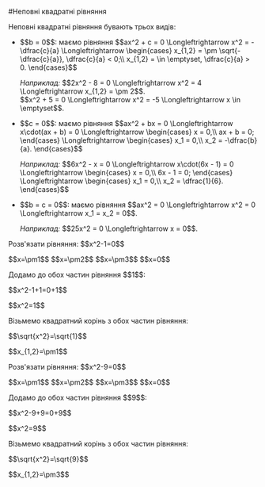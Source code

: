 #Неповні квадратні рівняння

<p>Неповні квадратні рівняння бувають трьох видів:</p>

<ul>
<li>$$b = 0$$: маємо рівняння $$ax^2 + c = 0 \Longleftrightarrow x^2 = -\dfrac{c}{a} \Longleftrightarrow \begin{cases}
		x_{1,2} = \pm \sqrt{-\dfrac{c}{a}}, \dfrac{c}{a} < 0;\\
		x_{1,2} = \in \emptyset, \dfrac{c}{a} > 0.
		\end{cases}$$</li>
<div class="space"></div>
<p><i>Наприклад:</i> $$2x^2 - 8 = 0 \Longleftrightarrow x^2 = 4 \Longleftrightarrow x_{1,2} = \pm 2$$.</br>$$x^2 + 5 = 0 \Longleftrightarrow x^2 = -5 \Longleftrightarrow x \in \emptyset$$.</p>
<div class="space"></div>
<li>$$c = 0$$: маємо рівняння $$ax^2 + bx = 0 \Longleftrightarrow x\cdot(ax + b) = 0 \Longleftrightarrow \begin{cases}
		x = 0,\\
		ax + b = 0;
	\end{cases} \Longleftrightarrow 
	\begin{cases}
	x_1 = 0,\\
	x_2 = -\dfrac{b}{a}.
	\end{cases}$$</li>
<div class="space"></div>	
<p><i>Наприклад:</i> $$6x^2 - x = 0 \Longleftrightarrow x\cdot(6x - 1) = 0 \Longleftrightarrow \begin{cases}
		x = 0,\\
		6x - 1 = 0;
		\end{cases} \Longleftrightarrow 
		\begin{cases}
		x_1 = 0,\\
		x_2 = \dfrac{1}{6}.
		\end{cases}$$</p>
<div class="space"></div>
<li>$$b = c = 0$$: маємо рівняння $$ax^2 = 0 \Longleftrightarrow x^2 = 0 \Longleftrightarrow x_1 = x_2 = 0$$.</li>
<div class="space"></div>
<p><i>Наприклад:</i> $$25x^2 = 0 \Longleftrightarrow x = 0$$.</p>
</ul>


<quiz correctLabel="correct" incorrectLabel="incorrect" checkLabel="check">
    <question text="">
        <p>Розв'язати рівняння: $$x^2-1=0$$</p>
        <answer correct> $$x=\pm1$$</answer>
        <answer> $$x=\pm2$$</answer>
        <answer> $$x=\pm3$$</answer>
        <answer> $$x=0$$</answer>
        <explanation>
        <p>Додамо до обох частин рівняння $$1$$:</p>
        <p>$$x^2-1+1=0+1$$</p>
        <p>$$x^2=1$$</p>
        <p>Візьмемо квадратний корінь з обох частин рівняння:</p>
        <p>$$\sqrt{x^2}=\sqrt{1}$$</p>
        <p>$$x_{1,2}=\pm1$$</p>
        </explanation>
        </question>
    <question text="">
    <p>Розв'язати рівняння: $$x^2-9=0$$</p>
        <answer> $$x=\pm1$$</answer>
        <answer> $$x=\pm2$$</answer>
        <answer correct> $$x=\pm3$$</answer>
        <answer> $$x=0$$</answer>
        <explanation>
        <p>Додамо до обох частин рівняння $$9$$:</p>
        <p>$$x^2-9+9=0+9$$</p>
        <p>$$x^2=9$$</p>
        <p>Візьмемо квадратний корінь з обох частин рівняння:</p>
        <p>$$\sqrt{x^2}=\sqrt{9}$$</p>
        <p>$$x_{1,2}=\pm3$$</p>
        </explanation>
        </question>
</quiz>
